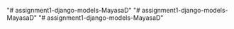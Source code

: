 "# assignment1-django-models-MayasaD" 
"# assignment1-django-models-MayasaD" 
"# assignment1-django-models-MayasaD" 
